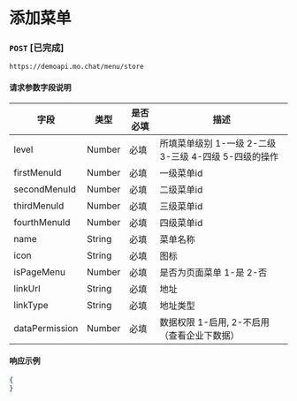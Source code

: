 # 添加菜单
### `POST`  [已完成]
```
https://demoapi.mo.chat/menu/store
```

#### 请求参数字段说明

| 字段  | 类型 | 是否必填 | 描述|
| ------------- | ------------- | ------------------ | ------------------ |
| level  | Number  | 必填 | 所填菜单级别 1-一级 2-二级 3-三级 4-四级 5-四级的操作 |
| firstMenuId  | Number  | 必填 | 一级菜单id |
| secondMenuId  | Number  | 必填 | 二级菜单id |
| thirdMenuId  | Number  | 必填 | 三级菜单id |
| fourthMenuId  | Number  | 必填 | 四级菜单id |
| name  | String  | 必填 | 菜单名称 |
| icon  | String  | 必填 | 图标 |
| isPageMenu  | Number  | 必填 | 是否为页面菜单 1-是 2-否 |
| linkUrl  | String  | 必填 | 地址 |
| linkType  | String  | 必填 | 地址类型 |
| dataPermission  | Number  | 必填 | 数据权限 1-启用, 2-不启用（查看企业下数据） |


#### 响应示例

```json
{
}
```